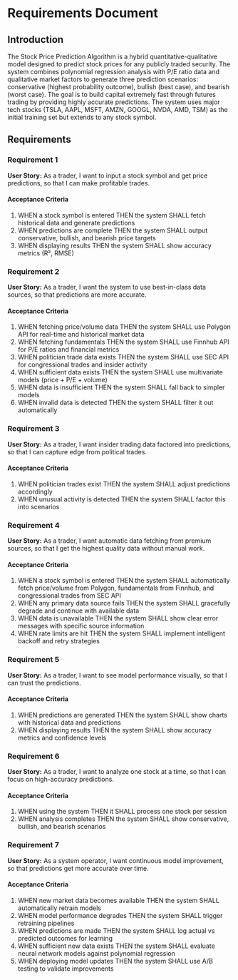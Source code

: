 # Requirements Document

## Introduction

The Stock Price Prediction Algorithm is a hybrid quantitative-qualitative model designed to predict stock prices for any publicly traded security. The system combines polynomial regression analysis with P/E ratio data and qualitative market factors to generate three prediction scenarios: conservative (highest probability outcome), bullish (best case), and bearish (worst case). The goal is to build capital extremely fast through futures trading by providing highly accurate predictions. The system uses major tech stocks (TSLA, AAPL, MSFT, AMZN, GOOGL, NVDA, AMD, TSM) as the initial training set but extends to any stock symbol.

## Requirements

### Requirement 1

**User Story:** As a trader, I want to input a stock symbol and get price predictions, so that I can make profitable trades.

#### Acceptance Criteria

1. WHEN a stock symbol is entered THEN the system SHALL fetch historical data and generate predictions
2. WHEN predictions are complete THEN the system SHALL output conservative, bullish, and bearish price targets
3. WHEN displaying results THEN the system SHALL show accuracy metrics (R², RMSE)

### Requirement 2

**User Story:** As a trader, I want the system to use best-in-class data sources, so that predictions are more accurate.

#### Acceptance Criteria

1. WHEN fetching price/volume data THEN the system SHALL use Polygon API for real-time and historical market data
2. WHEN fetching fundamentals THEN the system SHALL use Finnhub API for P/E ratios and financial metrics
3. WHEN politician trade data exists THEN the system SHALL use SEC API for congressional trades and insider activity
4. WHEN sufficient data exists THEN the system SHALL use multivariate models (price + P/E + volume)
5. WHEN data is insufficient THEN the system SHALL fall back to simpler models
6. WHEN invalid data is detected THEN the system SHALL filter it out automatically

### Requirement 3

**User Story:** As a trader, I want insider trading data factored into predictions, so that I can capture edge from political trades.

#### Acceptance Criteria

1. WHEN politician trades exist THEN the system SHALL adjust predictions accordingly
2. WHEN unusual activity is detected THEN the system SHALL factor this into scenarios

### Requirement 4

**User Story:** As a trader, I want automatic data fetching from premium sources, so that I get the highest quality data without manual work.

#### Acceptance Criteria

1. WHEN a stock symbol is entered THEN the system SHALL automatically fetch price/volume from Polygon, fundamentals from Finnhub, and congressional trades from SEC API
2. WHEN any primary data source fails THEN the system SHALL gracefully degrade and continue with available data
3. WHEN data is unavailable THEN the system SHALL show clear error messages with specific source information
4. WHEN rate limits are hit THEN the system SHALL implement intelligent backoff and retry strategies

### Requirement 5

**User Story:** As a trader, I want to see model performance visually, so that I can trust the predictions.

#### Acceptance Criteria

1. WHEN predictions are generated THEN the system SHALL show charts with historical data and predictions
2. WHEN displaying results THEN the system SHALL show accuracy metrics and confidence levels

### Requirement 6

**User Story:** As a trader, I want to analyze one stock at a time, so that I can focus on high-accuracy predictions.

#### Acceptance Criteria

1. WHEN using the system THEN it SHALL process one stock per session
2. WHEN analysis completes THEN the system SHALL show conservative, bullish, and bearish scenarios

### Requirement 7

**User Story:** As a system operator, I want continuous model improvement, so that predictions get more accurate over time.

#### Acceptance Criteria

1. WHEN new market data becomes available THEN the system SHALL automatically retrain models
2. WHEN model performance degrades THEN the system SHALL trigger retraining pipelines
3. WHEN predictions are made THEN the system SHALL log actual vs predicted outcomes for learning
4. WHEN sufficient new data exists THEN the system SHALL evaluate neural network models against polynomial regression
5. WHEN deploying model updates THEN the system SHALL use A/B testing to validate improvements
